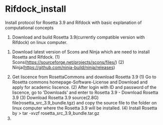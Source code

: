# Rifdock_install
Install protocol for Rosetta 3.9 and Rifdock with basic explanation of computational concepts 
1. Download and build Rosetta 3.9(currently compatible version with Rifdock) on linux computer.
1) Download latest version of Scons and Ninja which are need to install Rosetta and Rifdock.
 (1) Scons(https://sourceforge.net/projects/scons/files/)
 (2) Ninja(https://github.com/ninja-build/ninja/releases)
2. Get liscence from RosettaCommons and download Rosetta 3.9
 (1) Go to Rosetta commons homepage-Software-License and Download and apply for academic liscence.
 (2) After login with ID and password of the liscence, go to 'Downloads' and enter to Rosetta 3.9 - Download Rosetta 3.9
 (3) Download Rosetta 3.9 source(2.8G) file(rosetta_src_3.9_bundle.tgz) and copy the source file to the folder on linux computer where the Rosetta 3.9 will be installed.
 (4) Install Rosetta by > tar -xvzf rosetta_src_3.9_bundle.tar.gz
3. 
